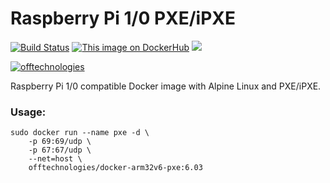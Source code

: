 # Raspberry Pi 1/0 PXE/iPXE

[![Build Status](https://travis-ci.org/offtechnologies/docker-arm32v6-pxe.svg?branch=master)](travis-ci.org/offtechnologies/docker-arm32v6-pxe)
[![This image on DockerHub](https://img.shields.io/docker/pulls/offtechnologies/docker-arm32v6-pxe.svg)](https://hub.docker.com/r/offtechnologies/docker-arm32v6-pxe/)
[![](https://images.microbadger.com/badges/image/offtechnologies/docker-arm32v6-pxe.svg)](https://microbadger.com/images/offtechnologies/docker-arm32v6-pxe "Get your own image badge on microbadger.com")

[offtechurl]: https://offtechnologies.gthub.io

[![offtechnologies](https://offtechnologies.github.io/images/logo150.png)][offtechurl]

Raspberry Pi 1/0 compatible Docker image with Alpine Linux and PXE/iPXE.

### Usage:

```
sudo docker run --name pxe -d \
    -p 69:69/udp \
    -p 67:67/udp \
    --net=host \
    offtechnologies/docker-arm32v6-pxe:6.03
```
